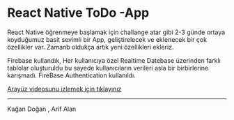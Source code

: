 # React Native ToDo -App

React Native öğrenmeye başlamak için challange atar gibi 2-3 günde ortaya koyduğumuz basit sevimli bir App, geliştirelecek ve eklenecek bir çok özellikler var. Zamanb oldukça artık yeni özellikleri ekleriz.

Firebase kullandık, 
Her kullanıcıya özel Realtime Datebase üzerinden farklı tablolar oluşturuldu bu sayede kullanıcıların verileri asla bir birbirlerine karışmadı.
FireBase Authentication kullanıldı. 

<a href="https://www.youtube.com/watch?v=4WuKlsEHWUI" target="_blank">Arayüz videosunu izlemek için tıklayınız</a>
<br>
<hr> </hr>

Kağan Doğan , Arif Alan 
